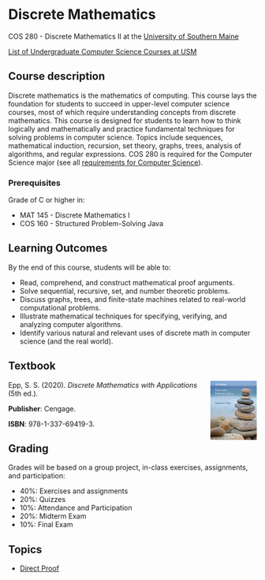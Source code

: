 # Discrete Mathematics
COS 280 - Discrete Mathematics II at the [University of Southern Maine](https://usm.maine.edu/cos/)

[List of Undergraduate Computer Science Courses at USM](usm_cos.md)

## Course description

Discrete mathematics is the mathematics of computing. This course lays the foundation for students to succeed in upper-level computer science courses, most of which require understanding concepts from discrete mathematics. This course is designed for students to learn how to think logically and mathematically and practice fundamental techniques for solving problems in computer science. Topics include sequences, mathematical induction, recursion, set theory, graphs, trees, analysis of algorithms, and regular expressions. COS 280 is required for the Computer Science major (see all [requirements for Computer Science](https://catalog.usm.maine.edu/preview_program.php?catoid=13&poid=2601)).


### Prerequisites

Grade of C or higher in:

* MAT 145 - Discrete Mathematics I
* COS 160 - Structured Problem-Solving Java


## Learning Outcomes

By the end of this course, students will be able to:

* Read, comprehend, and construct mathematical proof arguments.
* Solve sequential, recursive, set, and number theoretic problems.
* Discuss graphs, trees, and finite-state machines related to real-world computational problems.
* Illustrate mathematical techniques for specifying, verifying, and analyzing computer algorithms.
* Identify various natural and relevant uses of discrete math in computer science (and the real world).


## Textbook
<img align="right" style="float:right;" src="epp.jpg">

Epp, S. S. (2020). *Discrete Mathematics with Applications* (5th ed.). 

**Publisher**: Cengage. 

**ISBN**: 978-1-337-69419-3.



## Grading

Grades will be based on a group project, in-class exercises, assignments, and participation:

* 40%: Exercises and assignments
* 20%: Quizzes
* 10%: Attendance and Participation
* 20%: Midterm Exam
* 10%: Final Exam


## Topics

* [Direct Proof]()

 
